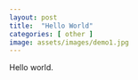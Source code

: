 ```yaml
---
layout: post
title:  "Hello World"
categories: [ other ]
image: assets/images/demo1.jpg
---
```

 
Hello world. 